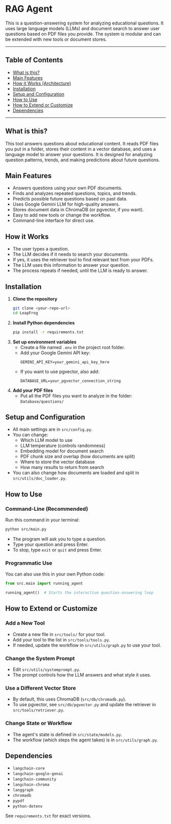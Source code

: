 # RAG Agent

This is a question-answering system for analyzing educational questions. It uses large language models (LLMs) and document search to answer user questions based on PDF files you provide. The system is modular and can be extended with new tools or document stores.

---

## Table of Contents
- [What is this?](#what-is-this)
- [Main Features](#main-features)
- [How it Works (Architecture)](#how-it-works-architecture)
- [Installation](#installation)
- [Setup and Configuration](#setup-and-configuration)
- [How to Use](#how-to-use)
- [How to Extend or Customize](#how-to-extend-or-customize)
- [Dependencies](#dependencies)

---

## What is this?
This tool answers questions about educational content. It reads PDF files you put in a folder, stores their content in a vector database, and uses a language model to answer your questions. It is designed for analyzing question patterns, trends, and making predictions about future questions.

## Main Features
- Answers questions using your own PDF documents.
- Finds and analyzes repeated questions, topics, and trends.
- Predicts possible future questions based on past data.
- Uses Google Gemini LLM for high-quality answers.
- Stores document data in ChromaDB (or pgvector, if you want).
- Easy to add new tools or change the workflow.
- Command-line interface for direct use.

## How it Works

- The user types a question.
- The LLM decides if it needs to search your documents.
- If yes, it uses the retriever tool to find relevant text from your PDFs.
- The LLM uses this information to answer your question.
- The process repeats if needed, until the LLM is ready to answer.

## Installation

1. **Clone the repository**
   ```bash
   git clone <your-repo-url>
   cd LeapFrog
   ```
2. **Install Python dependencies**
   ```bash
   pip install -r requirements.txt
   ```
3. **Set up environment variables**
   - Create a file named `.env` in the project root folder.
   - Add your Google Gemini API key:
     ```
     GEMINI_API_KEY=your_gemini_api_key_here
     ```
   - If you want to use pgvector, also add:
     ```
     DATABASE_URL=your_pgvector_connection_string
     ```
4. **Add your PDF files**
   - Put all the PDF files you want to analyze in the folder: `Database/questions/`

## Setup and Configuration

- All main settings are in `src/config.py`.
- You can change:
  - Which LLM model to use
  - LLM temperature (controls randomness)
  - Embedding model for document search
  - PDF chunk size and overlap (how documents are split)
  - Where to store the vector database
  - How many results to return from search
- You can also change how documents are loaded and split in `src/utils/doc_loader.py`.

## How to Use

### Command-Line (Recommended)
Run this command in your terminal:
```bash
python src/main.py
```
- The program will ask you to type a question.
- Type your question and press Enter.
- To stop, type `exit` or `quit` and press Enter.

### Programmatic Use
You can also use this in your own Python code:
```python
from src.main import running_agent

running_agent()  # Starts the interactive question-answering loop
```

## How to Extend or Customize

### Add a New Tool
- Create a new file in `src/tools/` for your tool.
- Add your tool to the list in `src/tools/tools.py`.
- If needed, update the workflow in `src/utils/graph.py` to use your tool.

### Change the System Prompt
- Edit `src/utils/systemprompt.py`.
- The prompt controls how the LLM answers and what style it uses.

### Use a Different Vector Store
- By default, this uses ChromaDB (`src/db/chromadb.py`).
- To use pgvector, see `src/db/pgvector.py` and update the retriever in `src/tools/retriever.py`.

### Change State or Workflow
- The agent's state is defined in `src/state/models.py`.
- The workflow (which steps the agent takes) is in `src/utils/graph.py`.

## Dependencies
- `langchain-core`
- `langchain-google-genai`
- `langchain-community`
- `langchain-chroma`
- `langgraph`
- `chromadb`
- `pypdf`
- `python-dotenv`

See `requirements.txt` for exact versions.
